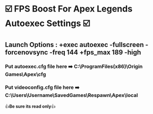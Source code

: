 #  :ballot_box_with_check: FPS Boost For Apex Legends Autoexec Settings  :ballot_box_with_check:


## Launch Options : +exec autoexec -fullscreen -forcenovsync -freq 144 +fps_max 189 -high


### Put autoexec.cfg file here  :arrow_right: C:\ProgramFiles(x86)\Origin Games\Apex\cfg


### Put videoconfig.cfg file here  :arrow_right: C:\Users\Username\SavedGames\Respawn\Apex\local               

:+1:**Be sure its read only**:+1:
